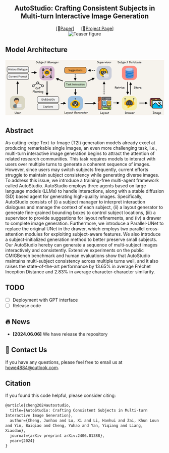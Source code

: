 <div align="center">

## AutoStudio: Crafting Consistent Subjects in Multi-turn Interactive Image Generation
[📄[Paper](https://arxiv.org/abs/2406.01388)] &emsp; [🚩[Project Page](https://howe183.github.io/AutoStudio.io/)] <br>
![Teaser figure](scripts/banga.png)


</div>

## Model Architecture
![Teaser figure](scripts/final2.png)

## Abstract
As cutting-edge Text-to-Image (T2I) generation models already excel at producing remarkable single images, an even more challenging task, i.e., multi-turn interactive image generation begins to attract the attention of related research communities. This task requires models to interact with users over multiple turns to generate a coherent sequence of images. However, since users may switch subjects frequently, current efforts struggle to maintain subject consistency while generating diverse images. To address this issue, we introduce a training-free multi-agent framework called AutoStudio. AutoStudio employs three agents based on large language models (LLMs) to handle interactions, along with a stable diffusion (SD) based agent for generating high-quality images. Specifically, AutoStudio consists of (i) a subject manager to interpret interaction dialogues and manage the context of each subject, (ii) a layout generator to generate fine-grained bounding boxes to control subject locations, (iii) a supervisor to provide suggestions for layout refinements, and (iv) a drawer to complete image generation. Furthermore, we introduce a Parallel-UNet to replace the original UNet in the drawer, which employs two parallel cross-attention modules for exploiting subject-aware features. We also introduce a subject-initialized generation method to better preserve small subjects. Our AutoStudio hereby can generate a sequence of multi-subject images interactively and consistently. Extensive experiments on the public CMIGBench benchmark and human evaluations show that AutoStudio maintains multi-subject consistency across multiple turns well, and it also raises the state-of-the-art performance by 13.65% in average Fréchet Inception Distance and 2.83% in average character-character similarity.

## TODO
- [ ] Deployment with GPT interface  
- [ ] Release code

## :fire: News
* **[2024.06.06]** We have release the repository

## 👀 Contact Us
If you have any questions, please feel free to email us at howe4884@outlook.com.

## Citation
If you found this code helpful, please consider citing:
~~~
@article{cheng2024autostudio,
  title={AutoStudio: Crafting Consistent Subjects in Multi-turn Interactive Image Generation},
  author={Cheng, Junhao and Lu, Xi and Li, Hanhui and Zai, Khun Loun and Yin, Baiqiao and Cheng, Yuhao and Yan, Yiqiang and Liang, Xiaodan},
  journal={arXiv preprint arXiv:2406.01388},
  year={2024}
}
~~~

